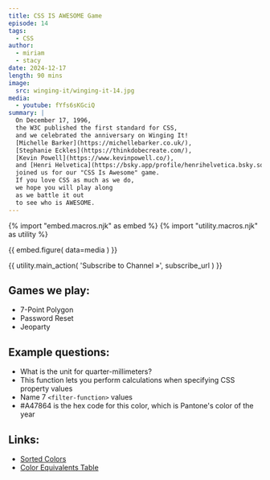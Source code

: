```yaml
---
title: CSS IS AWESOME Game
episode: 14
tags:
  - CSS
author:
  - miriam
  - stacy
date: 2024-12-17
length: 90 mins
image:
  src: winging-it/winging-it-14.jpg
media:
  - youtube: fYfs6sKGciQ
summary: |
  On December 17, 1996,
  the W3C published the first standard for CSS,
  and we celebrated the anniversary on Winging It!
  [Michelle Barker](https://michellebarker.co.uk/),
  [Stephanie Eckles](https://thinkdobecreate.com/),
  [Kevin Powell](https://www.kevinpowell.co/),
  and [Henri Helvetica](https://bsky.app/profile/henrihelvetica.bsky.social)
  joined us for our "CSS Is Awesome" game.
  If you love CSS as much as we do,
  we hope you will play along
  as we battle it out
  to see who is AWESOME.
---
```


{% import "embed.macros.njk" as embed %}
{% import "utility.macros.njk" as utility %}

{{ embed.figure(
  data=media
) }}

{{ utility.main_action(
  'Subscribe to Channel »',
  subscribe_url
) }}

## Games we play:

- 7-Point Polygon
- Password Reset
- Jeoparty

## Example questions:

- What is the unit for quarter-millimeters?
- This function lets you perform calculations when specifying CSS property
  values
- Name 7 `<filter-function>` values
- #A47864 is the hex code for this color, which is Pantone's color of the year

## Links:

- [Sorted Colors](https://enes.in/sorted-colors/)
- [Color Equivalents Table](https://meyerweb.com/eric/css/colors/)
